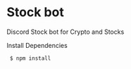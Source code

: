 # Stock bot
 Discord Stock bot for Crypto and Stocks

Install Dependencies 
     
     $ npm install
